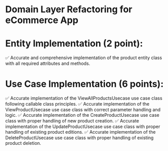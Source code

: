 # Domain Layer Refactoring for eCommerce App

# Entity Implementation (2 point):
✅ Accurate and comprehensive implementation of the product entity class with all required attributes and methods.

# Use Case Implementation (6 points):
✅ Accurate implementation of the ViewAllProductsUsecase use case class following callable class principles.
✅ Accurate implementation of the ViewProductUsecase use case class with correct parameter handling and logic.
✅ Accurate implementation of the CreateProductUsecase use case class with proper handling of new product creation.
✅ Accurate implementation of the UpdateProductUsecase use case class with proper handling of existing product editions.
✅ Accurate implementation of the DeleteProductUsecase use case class with proper handling of existing product deletion.

